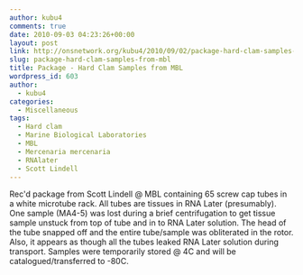```yaml
---
author: kubu4
comments: true
date: 2010-09-03 04:23:26+00:00
layout: post
link: http://onsnetwork.org/kubu4/2010/09/02/package-hard-clam-samples-from-mbl/
slug: package-hard-clam-samples-from-mbl
title: Package - Hard Clam Samples from MBL
wordpress_id: 603
author:
  - kubu4
categories:
  - Miscellaneous
tags:
  - Hard clam
  - Marine Biological Laboratories
  - MBL
  - Mercenaria mercenaria
  - RNAlater
  - Scott Lindell
---
```


Rec'd package from Scott Lindell @ MBL containing 65 screw cap tubes in a white microtube rack. All tubes are tissues in RNA Later (presumably). One sample (MA4-5) was lost during a brief centrifugation to get tissue sample unstuck from top of tube and in to RNA Later solution. The head of the tube snapped off and the entire tube/sample was obliterated in the rotor. Also, it appears as though all the tubes leaked RNA Later solution during transport. Samples were temporarily stored @ 4C and will be catalogued/transferred to -80C.
